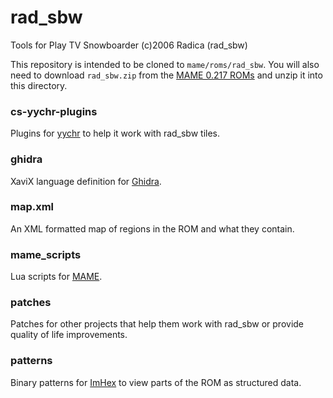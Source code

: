 # rad_sbw

Tools for Play TV Snowboarder (c)2006 Radica (rad_sbw)

This repository is intended to be cloned to `mame/roms/rad_sbw`. You will also need to download `rad_sbw.zip` from the [MAME 0.217 ROMs](https://ia903104.us.archive.org/view_archive.php?archive=/8/items/MAME217RomsOnlyMerged/MAME%200.217%20ROMs%20%28merged%29.zip) and unzip it into this directory.

### cs-yychr-plugins

Plugins for [yychr](https://w.atwiki.jp/yychr/) to help it work with rad_sbw tiles.

### ghidra

XaviX language definition for [Ghidra](https://github.com/NationalSecurityAgency/ghidra).

### map.xml

An XML formatted map of regions in the ROM and what they contain.

### mame_scripts

Lua scripts for [MAME](https://www.mamedev.org/).

### patches

Patches for other projects that help them work with rad_sbw or provide quality of life improvements.

### patterns

Binary patterns for [ImHex](https://imhex.werwolv.net/) to view parts of the ROM as structured data.
